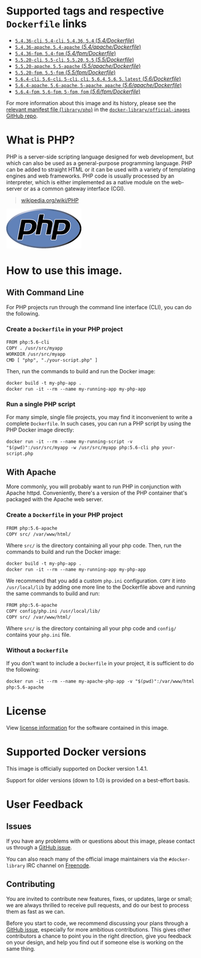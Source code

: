 # Supported tags and respective `Dockerfile` links

- [`5.4.36-cli`, `5.4-cli`, `5.4.36`, `5.4` (*5.4/Dockerfile*)](https://github.com/docker-library/php/blob/f972d91aac11cf41e5de6d24a45dcb1bb00f221d/5.4/Dockerfile)
- [`5.4.36-apache`, `5.4-apache` (*5.4/apache/Dockerfile*)](https://github.com/docker-library/php/blob/f972d91aac11cf41e5de6d24a45dcb1bb00f221d/5.4/apache/Dockerfile)
- [`5.4.36-fpm`, `5.4-fpm` (*5.4/fpm/Dockerfile*)](https://github.com/docker-library/php/blob/f972d91aac11cf41e5de6d24a45dcb1bb00f221d/5.4/fpm/Dockerfile)
- [`5.5.20-cli`, `5.5-cli`, `5.5.20`, `5.5` (*5.5/Dockerfile*)](https://github.com/docker-library/php/blob/4bb8f8678056630c0322364d080acd585baef95d/5.5/Dockerfile)
- [`5.5.20-apache`, `5.5-apache` (*5.5/apache/Dockerfile*)](https://github.com/docker-library/php/blob/4bb8f8678056630c0322364d080acd585baef95d/5.5/apache/Dockerfile)
- [`5.5.20-fpm`, `5.5-fpm` (*5.5/fpm/Dockerfile*)](https://github.com/docker-library/php/blob/4bb8f8678056630c0322364d080acd585baef95d/5.5/fpm/Dockerfile)
- [`5.6.4-cli`, `5.6-cli`, `5-cli`, `cli`, `5.6.4`, `5.6`, `5`, `latest` (*5.6/Dockerfile*)](https://github.com/docker-library/php/blob/f972d91aac11cf41e5de6d24a45dcb1bb00f221d/5.6/Dockerfile)
- [`5.6.4-apache`, `5.6-apache`, `5-apache`, `apache` (*5.6/apache/Dockerfile*)](https://github.com/docker-library/php/blob/f972d91aac11cf41e5de6d24a45dcb1bb00f221d/5.6/apache/Dockerfile)
- [`5.6.4-fpm`, `5.6-fpm`, `5-fpm`, `fpm` (*5.6/fpm/Dockerfile*)](https://github.com/docker-library/php/blob/f972d91aac11cf41e5de6d24a45dcb1bb00f221d/5.6/fpm/Dockerfile)

For more information about this image and its history, please see the [relevant
manifest file
(`library/php`)](https://github.com/docker-library/official-images/blob/master/library/php)
in the [`docker-library/official-images` GitHub
repo](https://github.com/docker-library/official-images).

# What is PHP?

PHP is a server-side scripting language designed for web development, but which
can also be used as a general-purpose programming language. PHP can be added to
straight HTML or it can be used with a variety of templating engines and web
frameworks. PHP code is usually processed by an interpreter, which is either
implemented as a native module on the web-server or as a common gateway
interface (CGI).

> [wikipedia.org/wiki/PHP](http://en.wikipedia.org/wiki/PHP)

![logo](https://raw.githubusercontent.com/docker-library/docs/master/php/logo.png)

# How to use this image.

## With Command Line

For PHP projects run through the command line interface (CLI), you can do the
following.

### Create a `Dockerfile` in your PHP project

    FROM php:5.6-cli
    COPY . /usr/src/myapp
    WORKDIR /usr/src/myapp
    CMD [ "php", "./your-script.php" ]

Then, run the commands to build and run the Docker image:

    docker build -t my-php-app .
    docker run -it --rm --name my-running-app my-php-app

### Run a single PHP script

For many simple, single file projects, you may find it inconvenient to write a
complete `Dockerfile`. In such cases, you can run a PHP script by using the PHP
Docker image directly:

    docker run -it --rm --name my-running-script -v "$(pwd)":/usr/src/myapp -w /usr/src/myapp php:5.6-cli php your-script.php

## With Apache

More commonly, you will probably want to run PHP in conjunction with Apache
httpd. Conveniently, there's a version of the PHP container that's packaged with
the Apache web server.

### Create a `Dockerfile` in your PHP project

    FROM php:5.6-apache
    COPY src/ /var/www/html/

Where `src/` is the directory containing all your php code. Then, run the commands to build and run the Docker image:

    docker build -t my-php-app .
    docker run -it --rm --name my-running-app my-php-app

We recommend that you add a custom `php.ini` configuration. `COPY` it into
`/usr/local/lib` by adding one more line to the Dockerfile above and running the
same commands to build and run:

    FROM php:5.6-apache
    COPY config/php.ini /usr/local/lib/
    COPY src/ /var/www/html/

Where `src/` is the directory containing all your php code and `config/`
contains your `php.ini` file.

### Without a `Dockerfile`

If you don't want to include a `Dockerfile` in your project, it is sufficient to
do the following:

    docker run -it --rm --name my-apache-php-app -v "$(pwd)":/var/www/html php:5.6-apache

# License

View [license information](http://php.net/license/)
for the software contained in this image.

# Supported Docker versions

This image is officially supported on Docker version 1.4.1.

Support for older versions (down to 1.0) is provided on a best-effort basis.

# User Feedback

## Issues

If you have any problems with or questions about this image, please contact us
 through a [GitHub issue](https://github.com/docker-library/php/issues).

You can also reach many of the official image maintainers via the
`#docker-library` IRC channel on [Freenode](https://freenode.net).

## Contributing

You are invited to contribute new features, fixes, or updates, large or small;
we are always thrilled to receive pull requests, and do our best to process them
as fast as we can.

Before you start to code, we recommend discussing your plans 
through a [GitHub issue](https://github.com/docker-library/php/issues), especially for more ambitious
contributions. This gives other contributors a chance to point you in the right
direction, give you feedback on your design, and help you find out if someone
else is working on the same thing.
